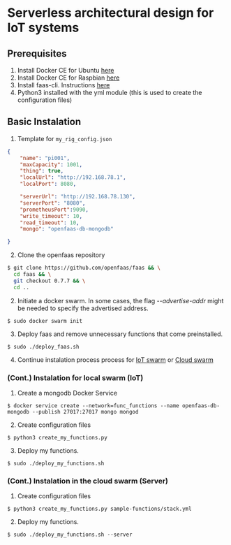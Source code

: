 # Serverless architectural design for IoT systems

## Prerequisites
1. Install Docker CE for Ubuntu [here](https://docs.docker.com/install/linux/docker-ce/ubuntu/)
2. Install Docker CE for Raspbian [here](https://withblue.ink/2017/12/31/yes-you-can-run-docker-on-raspbian.html)
2. Install faas-cli. Instructions [here](https://github.com/openfaas/faas-cli#get-started-install-the-cli)
3. Python3 installed with the yml module (this is used to create the configuration files)

## Basic Instalation 

1. Template for `my_rig_config.json`

``` json
{
    "name": "pi001",
    "maxCapacity": 1001,
    "thing": true,
    "localUrl": "http://192.168.78.1",
    "localPort": 8080,

    "serverUrl": "http://192.168.78.130",
    "serverPort": "8080",
    "prometheusPort":9090,
    "write_timeout": 10,
    "read_timeout": 10,
    "mongo": "openfaas-db-mongodb"

}
```
2. Clone the openfaas repository
``` sh
$ git clone https://github.com/openfaas/faas && \
  cd faas && \
  git checkout 0.7.7 && \
  cd ..
```
2. Initiate a docker swarm. In some cases, the flag _--advertise-addr_ might be needed to specify the advertised address.
``` 
$ sudo docker swarm init
```

3. Deploy faas and remove unnecessary functions that come preinstalled.
``` 
$ sudo ./deploy_faas.sh
```

4. Continue instalation process process for [IoT swarm](#inst_swarm_local) or [Cloud swarm](#inst_swarm_cloud)

### <a name="inst_swarm_local"></a> (Cont.) Instalation for local swarm (IoT)

1. Create a mongodb Docker Service
``` 
$ docker service create --network=func_functions --name openfaas-db-mongodb --publish 27017:27017 mongo mongod
```
2. Create configuration files 
``` 
$ python3 create_my_functions.py
```
3. Deploy my functions.

``` 
$ sudo ./deploy_my_functions.sh
```

### <a name="inst_swarm_cloud"></a> (Cont.) Instalation in the cloud swarm (Server)
1. Create configuration files 
``` 
$ python3 create_my_functions.py sample-functions/stack.yml
```
2. Deploy my functions.

``` 
$ sudo ./deploy_my_functions.sh --server
```

